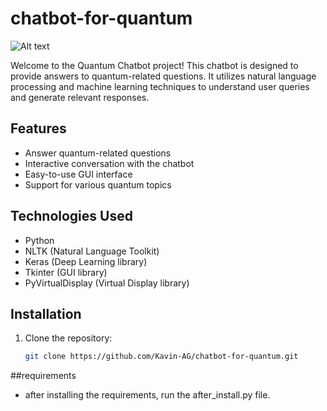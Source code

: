 # chatbot-for-quantum
![Alt text](https://github.com/Kavin-AG/chatbot-for-quantum/blob/main/ICON.ico)

Welcome to the Quantum Chatbot project! This chatbot is designed to provide answers to quantum-related questions. It utilizes natural language processing and machine learning techniques to understand user queries and generate relevant responses.

## Features

- Answer quantum-related questions
- Interactive conversation with the chatbot
- Easy-to-use GUI interface
- Support for various quantum topics

## Technologies Used

- Python
- NLTK (Natural Language Toolkit)
- Keras (Deep Learning library)
- Tkinter (GUI library)
- PyVirtualDisplay (Virtual Display library)

## Installation

1. Clone the repository:
   ```bash
   git clone https://github.com/Kavin-AG/chatbot-for-quantum.git

##requirements
- after installing the requirements, run the after_install.py file.
